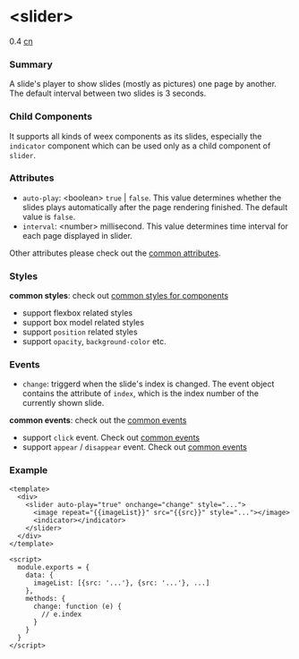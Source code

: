 # &lt;slider&gt;
<span class="weex-version">0.4</span>
<a href="https://github.com/weexteam/article/issues/47"  class="weex-translate">cn</a>


### Summary

A slide's player to show slides (mostly as pictures) one page by another. The default interval between two slides is 3 seconds.

### Child Components

It supports all kinds of weex components as its slides, especially the `indicator` component which can be used only as a child component of `slider`.

### Attributes

- `auto-play`: &lt;boolean&gt; `true` | `false`. This value determines whether the slides plays automatically after the page rendering finished. The default value is `false`.
- `interval`: &lt;number&gt; millisecond. This value determines time interval for each page displayed in slider.

Other attributes please check out the [common attributes](../references/common-attrs.md).

### Styles

**common styles**: check out [common styles for components](../references/common-style.md)

- support flexbox related styles
- support box model related styles
- support ``position`` related styles
- support ``opacity``, ``background-color`` etc.

### Events

- `change`: triggerd when the slide's index is changed. The event object contains the attribute of `index`, which is the index number of the currently shown slide.

**common events**: check out the [common events](../references/common-event.md)

- support `click` event. Check out [common events](../references/common-event.md)
- support `appear` / `disappear` event. Check out [common events](../references/common-event.md)

### Example

```
<template>
  <div>
    <slider auto-play="true" onchange="change" style="...">
      <image repeat="{{imageList}}" src="{{src}}" style="..."></image>
      <indicator></indicator>
    </slider>
  </div>
</template>

<script>
  module.exports = {
    data: {
      imageList: [{src: '...'}, {src: '...'}, ...]
    },
    methods: {
      change: function (e) {
        // e.index
      }
    }
  }
</script>
```



